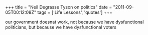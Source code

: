 +++
title = "Neil Degrasse Tyson on politics"
date = "2011-09-05T00:12:08Z"
tags = ['Life Lessons', 'quotes']
+++

our government doesnat work, not because we have dysfunctional politicians,
but because we have dysfunctional voters

